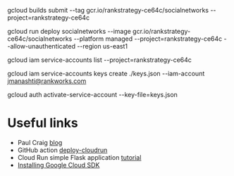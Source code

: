gcloud builds submit --tag gcr.io/rankstrategy-ce64c/socialnetworks  --project=rankstrategy-ce64c

gcloud run deploy socialnetworks --image gcr.io/rankstrategy-ce64c/socialnetworks --platform managed  --project=rankstrategy-ce64c --allow-unauthenticated --region us-east1

gcloud iam service-accounts list --project=rankstrategy-ce64c

gcloud iam service-accounts keys create ./keys.json --iam-account jmanashti@rankworks.com

gcloud auth activate-service-account --key-file=keys.json

# Useful links
* Paul Craig [blog](https://dev.to/pcraig3/quickstart-continuous-deployment-to-google-cloud-run-using-github-actions-fna)
* GitHub action [deploy-cloudrun](https://github.com/google-github-actions/deploy-cloudrun)
* Cloud Run simple Flask application [tutorial](https://cloud.google.com/run/docs/quickstarts/build-and-deploy/python)
* [Installing Google Cloud SDK](https://cloud.google.com/sdk/docs/install)
